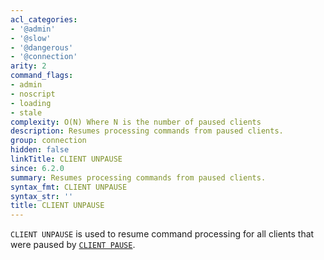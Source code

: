 ```yaml
---
acl_categories:
- '@admin'
- '@slow'
- '@dangerous'
- '@connection'
arity: 2
command_flags:
- admin
- noscript
- loading
- stale
complexity: O(N) Where N is the number of paused clients
description: Resumes processing commands from paused clients.
group: connection
hidden: false
linkTitle: CLIENT UNPAUSE
since: 6.2.0
summary: Resumes processing commands from paused clients.
syntax_fmt: CLIENT UNPAUSE
syntax_str: ''
title: CLIENT UNPAUSE
---
```

`CLIENT UNPAUSE` is used to resume command processing for all clients that were paused by [`CLIENT PAUSE`](/commands/client-pause).
